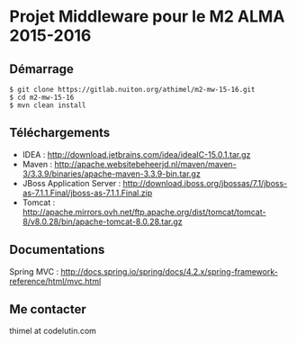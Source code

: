Projet Middleware pour le M2 ALMA 2015-2016
===========================================

Démarrage
---------

    $ git clone https://gitlab.nuiton.org/athimel/m2-mw-15-16.git
    $ cd m2-mw-15-16
    $ mvn clean install

Téléchargements
---------------

- IDEA : http://download.jetbrains.com/idea/ideaIC-15.0.1.tar.gz
- Maven : http://apache.websitebeheerjd.nl/maven/maven-3/3.3.9/binaries/apache-maven-3.3.9-bin.tar.gz
- JBoss Application Server : http://download.jboss.org/jbossas/7.1/jboss-as-7.1.1.Final/jboss-as-7.1.1.Final.zip
- Tomcat : http://apache.mirrors.ovh.net/ftp.apache.org/dist/tomcat/tomcat-8/v8.0.28/bin/apache-tomcat-8.0.28.tar.gz

Documentations
--------------

Spring MVC : http://docs.spring.io/spring/docs/4.2.x/spring-framework-reference/html/mvc.html

Me contacter
------------

thimel at codelutin.com

